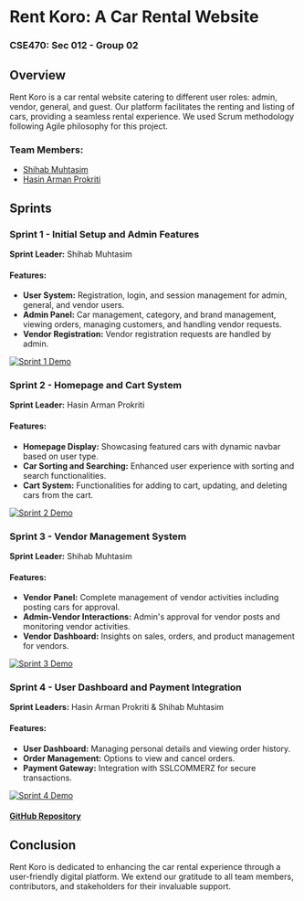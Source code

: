 # Rent Koro: A Car Rental Website
### CSE470: Sec 012 - Group 02

## Overview
Rent Koro is a car rental website catering to different user roles: admin, vendor, general, and guest. Our platform facilitates the renting and listing of cars, providing a seamless rental experience. We used Scrum methodology following Agile philosophy for this project.

### Team Members:
- [Shihab Muhtasim](https://github.com/shihabmuhtasim)
- [Hasin Arman Prokriti](https://github.com/hasin-arman-prokriti)

## Sprints

### Sprint 1 - Initial Setup and Admin Features
**Sprint Leader:** Shihab Muhtasim

#### Features:
- **User System:** Registration, login, and session management for admin, general, and vendor users.
- **Admin Panel:** Car management, category, and brand management, viewing orders, managing customers, and handling vendor requests.
- **Vendor Registration:** Vendor registration requests are handled by admin.

[![Sprint 1 Demo](https://img.youtube.com/vi/PvJOcAq8lk0/0.jpg)](https://www.youtube.com/watch?v=PvJOcAq8lk0)



### Sprint 2 - Homepage and Cart System
**Sprint Leader:** Hasin Arman Prokriti

#### Features:
- **Homepage Display:** Showcasing featured cars with dynamic navbar based on user type.
- **Car Sorting and Searching:** Enhanced user experience with sorting and search functionalities.
- **Cart System:** Functionalities for adding to cart, updating, and deleting cars from the cart.

[![Sprint 2 Demo](https://img.youtube.com/vi/-N2VA1o_ehw/0.jpg)](https://youtu.be/-N2VA1o_ehw)



### Sprint 3 - Vendor Management System
**Sprint Leader:** Shihab Muhtasim

#### Features:
- **Vendor Panel:** Complete management of vendor activities including posting cars for approval.
- **Admin-Vendor Interactions:** Admin's approval for vendor posts and monitoring vendor activities.
- **Vendor Dashboard:** Insights on sales, orders, and product management for vendors.

[![Sprint 3 Demo](https://img.youtube.com/vi/KSO6UKtpnK0/0.jpg)](https://youtu.be/KSO6UKtpnK0)



### Sprint 4 - User Dashboard and Payment Integration
**Sprint Leaders:** Hasin Arman Prokriti & Shihab Muhtasim

#### Features:
- **User Dashboard:** Managing personal details and viewing order history.
- **Order Management:** Options to view and cancel orders.
- **Payment Gateway:** Integration with SSLCOMMERZ for secure transactions.

[![Sprint 4 Demo](https://img.youtube.com/vi/HDI4bKGd-Ok/0.jpg)](https://youtu.be/HDI4bKGd-Ok)

#### [GitHub Repository](https://github.com/shihabmuhtasim/RentCar)



## Conclusion
Rent Koro is dedicated to enhancing the car rental experience through a user-friendly digital platform. We extend our gratitude to all team members, contributors, and stakeholders for their invaluable support.
